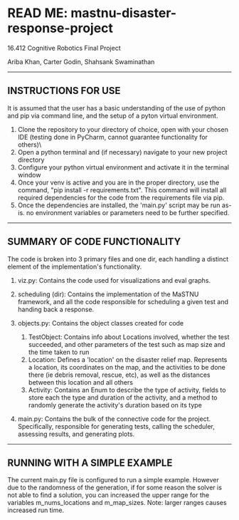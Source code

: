 # READ ME: mastnu-disaster-response-project
16.412 Cognitive Robotics Final Project 

Ariba Khan, Carter Godin, Shahsank Swaminathan
___
INSTRUCTIONS FOR USE
----------------
It is assumed that the user has a basic understanding of the use of python and pip via command line, and the setup of a pyton virtual environment. 
1. Clone the repository to your directory of choice, open with your chosen IDE (testing done in PyCharm, cannot guarantee functionality for others)\
2. Open a python terminal and (if necessary) navigate to your new project directory
3. Configure your python virtual environment and activate it in the terminal window
4. Once your venv is active and you are in the proper directory, use the command, "pip install -r requirements.txt". This command will install all required dependencies for the code from the requirements file via pip.
5. Once the dependencies are installed, the 'main.py' script may be run as-is. no environment variables or parameters need to be further specified.
___
SUMMARY OF CODE FUNCTIONALITY
----
The code is broken into 3 primary files and one dir, each handling a distinct element of the implementation's functionality.

1. viz.py: Contains the code used for visualizations and eval graphs.
2. scheduling (dir): Contains the implementation of the MaSTNU framework, and all the code responsible for scheduling a given test and handing back a response.
3. objects.py: Contains the object classes created for code
      1. TestObject:
         Contains info about Locations involved, whether the test succeeded, and other parameters of the test such as map size and the time taken to run
      2. Location: 
         Defines a 'location' on the disaster relief map. Represents a location, its coordinates on the map, and the activities to be done there (ie debris removal, rescue, etc), as well as the distances between this location and all others
      3. Activity: 
         Contains an Enum to describe the type of activity, fields to store each the type and duration of the activity, and a method to randomly generate the activity's duration based on its type

5. main.py: Contains the bulk of the connective code for the project. Specifically, responsible for generating tests, calling the scheduler, assessing results, and generating plots.
 
___
RUNNING WITH A SIMPLE EXAMPLE
----
The current main.py file is configured to run a simple example. However due to the randomness of the generation, if for some reason the solver is not able to find a solution, you can increased the upper range for the variables m_nums_locations and m_map_sizes. Note: larger ranges causes increased run time.
